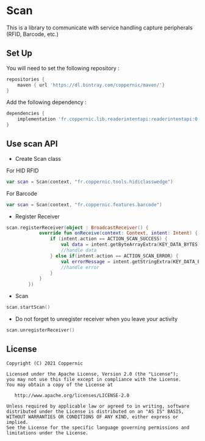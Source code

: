 # Scan

This is a library to communicate with service handling capture peripherals (RFID, Barcode, etc.)

## Set Up

You will need to set the following repository :

```groovy
repositories {
    maven { url 'https://dl.bintray.com/coppernic/maven/'}
}
```

Add the following dependency :

``` groovy
dependencies {
    implementation 'fr.coppernic.lib.readerintentapi:readerintentapi:0.1.0'
}
```

## Use scan API

- Create Scan class

For HID RFID

```kotlin
var scan = Scan(context, "fr.coppernic.tools.hidiclasswedge")
```

For Barcode

```kotlin
var scan = Scan(context, "fr.coppernic.features.barcode")
```

- Register Receiver

```kotlin
scan.registerReceiver(object : BroadcastReceiver() {
            override fun onReceive(context: Context, intent: Intent) {
                if (intent.action == ACTION_SCAN_SUCCESS) {
                    val data = intent.getByteArrayExtra(KEY_DATA_BYTES)
                    //handle data
                } else if(intent.action == ACTION_SCAN_ERROR) {
                    val errorMessage = intent.getStringExtra(KEY_DATA_ERROR_MESSAGE)
                    //handle error
                }              
            }
        })
```

- Scan

```kotlin
scan.startScan()
```

- Do not forget to unregister receiver when you leave your activity

```kotlin
scan.unregisterReceiver()
```

## License

    Copyright (C) 2021 Coppernic

    Licensed under the Apache License, Version 2.0 (the "License");
    you may not use this file except in compliance with the License.
    You may obtain a copy of the License at

       http://www.apache.org/licenses/LICENSE-2.0

    Unless required by applicable law or agreed to in writing, software
    distributed under the License is distributed on an "AS IS" BASIS,
    WITHOUT WARRANTIES OR CONDITIONS OF ANY KIND, either express or implied.
    See the License for the specific language governing permissions and
    limitations under the License.

